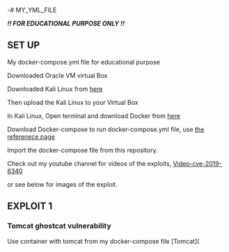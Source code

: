 -# MY_YML_FILE


***!! FOR EDUCATIONAL PURPOSE ONLY !!***

## SET UP

My docker-compose.yml file for educational purpose

Downloaded Oracle VM virtual Box

Downloaded Kali Linux from [here](https://www.kali.org/get-kali/#kali-virtual-machines)

Then upload the Kali Linux to your Virtual Box

In Kali Linux, Open terminal and download Docker from [here](https://www.kali.org/docs/containers/installing-docker-on-kali/)

Download Docker-compose to run docker-compose.yml file, use [the referenece page](https://docs.docker.com/compose/install/linux/)

Import the docker-compose file from this repository.

Check out my youtube channel for videos of the exploits, [Video-cve-2019-6340](https://youtu.be/cwidnc2bmRE?si=5HTmwE9flUTuSxeR)

or see below for images of the exploit.

## EXPLOIT 1 

### Tomcat ghostcat vulnerability

Use container with tomcat from my docker-compose file [Tomcat]( 





